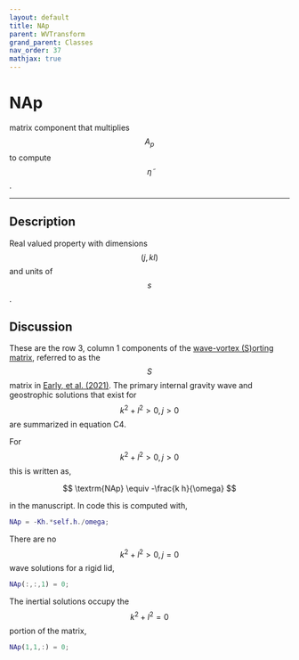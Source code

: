 ```yaml
---
layout: default
title: NAp
parent: WVTransform
grand_parent: Classes
nav_order: 37
mathjax: true
---
```


#  NAp

matrix component that multiplies $$A_p$$ to compute $$\tilde{\eta}$$.


---

## Description
Real valued property with dimensions $$(j,kl)$$ and units of $$s$$.

## Discussion

These are the row 3, column 1 components of the [wave-vortex (S)orting matrix](/mathematical-introduction/transformations.html), referred to as the $$S$$ matrix in [Early, et al. (2021)](https://doi.org/10.1017/jfm.2020.995). The primary internal gravity wave and geostrophic solutions that exist for $$k^2+l^2>0, j>0$$ are summarized in equation C4.

For $$k^2+l^2>0, j>0$$ this is written as,

$$
\textrm{NAp} \equiv -\frac{k h}{\omega}
$$

in the manuscript. In code this is computed with,

```matlab
NAp = -Kh.*self.h./omega;
```

There are no $$k^2+l^2>0, j=0$$ wave solutions for a rigid lid,

```matlab
NAp(:,:,1) = 0;
```

The inertial solutions occupy the $$k^2+l^2=0$$ portion of the matrix,

```matlab
NAp(1,1,:) = 0;
```

